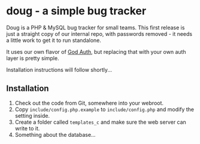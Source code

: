 doug - a simple bug tracker
===========================

Doug is a PHP & MySQL bug tracker for small teams. This first release is just a straight copy of our internal repo, with 
passwords removed - it needs a little work to get it to run standalone.

It uses our own flavor of <a href="https://github.com/exflickr/GodAuth">God Auth</a>, but replacing that with your own auth 
layer is pretty simple.

Installation instructions will follow shortly...


## Installation

1. Check out the code from Git, somewhere into your webroot.
2. Copy `include/config.php.example` to `include/config.php` and modify the setting inside.
3. Create a folder called `templates_c` and make sure the web server can write to it.
4. Something about the database...
